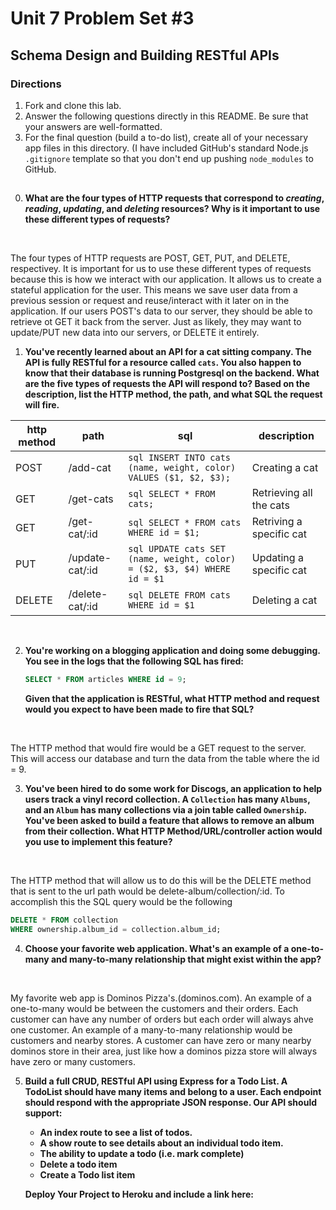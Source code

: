 # Unit 7 Problem Set #3
## Schema Design and Building RESTful APIs

### Directions
1. Fork and clone this lab.
2. Answer the following questions directly in this README. Be sure that your answers are well-formatted. 
3. For the final question (build a to-do list), create all of your necessary app files in this directory. (I have included GitHub's standard Node.js `.gitignore` template so that you don't end up pushing `node_modules` to GitHub. 

## 

0. **What are the four types of HTTP requests that correspond to _creating_, _reading_, _updating_, and _deleting_ resources? Why is it important to use these  different types of requests?**
<br>

The four types of HTTP requests are POST, GET, PUT, and DELETE, respectivey. It is important for us to use these different types of requests because this is how we interact with
our application. It allows us to create a stateful application for the user. This means we save user data from a previous session or request and reuse/interact with it later
on in the application. If our users POST's data to our server, they should be able to retrieve ot GET it back from the server. Just as likely, they may want to update/PUT new
data into our servers, or DELETE it entirely.

1. **You've recently learned about an API for a cat sitting company. The API is fully RESTful for a resource called `cats`. You also happen to know that their database is running Postgresql on the backend. What are the five types of requests the API will respond to? Based on the description, list the HTTP method, the path, and what SQL the request will fire.**

| http method  |  path |  sql | description |
|---|---|---|---|
| POST | /add-cat | ```sql INSERT INTO cats (name, weight, color) VALUES ($1, $2, $3); ``` | Creating a cat |
| GET | /get-cats | ```sql SELECT * FROM cats; ``` | Retrieving all the cats |
| GET | /get-cat/:id | ```sql SELECT * FROM cats WHERE id = $1; ``` | Retriving a specific cat |
| PUT | /update-cat/:id | ```sql UPDATE cats SET (name, weight, color) = ($2, $3, $4) WHERE id = $1 ``` | Updating a specific cat |
| DELETE | /delete-cat/:id | ```sql DELETE FROM cats WHERE id = $1``` | Deleting a cat |

<br>

2. **You're working on a blogging application and doing some debugging. You see in the logs that the following SQL has fired:**

   ```sql
   SELECT * FROM articles WHERE id = 9;
   ```
   
   **Given that the application is RESTful, what HTTP method and request would you expect to have been made to fire that SQL?**
<br>

The HTTP method that would fire would be a GET request to the server. This will access our database and turn the data from the table where the id = 9.

3. **You've been hired to do some work for Discogs, an application to help users track a vinyl record collection. A `Collection` has many `Albums`, and an `Album` has many collections via a join table called `Ownership`. You've been asked to build a feature that allows to remove an album from their collection. What HTTP Method/URL/controller action would you use to implement this feature?**
<br>

The HTTP method that will allow us to do this will be the DELETE method that is sent to the url path would be delete-album/collection/:id. To accomplish this the SQL query would be the following

```sql
DELETE * FROM collection 
WHERE ownership.album_id = collection.album_id;
```

4. **Choose your favorite web application. What's an example of a one-to-many and many-to-many relationship that might exist within the app?**
<br>

My favorite web app is Dominos Pizza's.(dominos.com). An example of a one-to-many would be between the customers and their orders. Each customer can have any number of orders but each
order will always ahve one customer. An example of a many-to-many relationship would be customers and nearby stores. A customer can have zero or many nearby dominos store in their area,
just like how a dominos pizza store will always have zero or many customers.

5. **Build a full CRUD, RESTful API using Express for a Todo List. A TodoList should have many items and belong to a user. Each endpoint should respond with the appropriate JSON response. Our API should support:**
   * **An index route to see a list of todos.**
   * **A show route to see details about an individual todo item.**
   * **The ability to update a todo (i.e. mark complete)**
   * **Delete a todo item**
   * **Create a Todo list item**

   **Deploy Your Project to Heroku and include a link here:**


